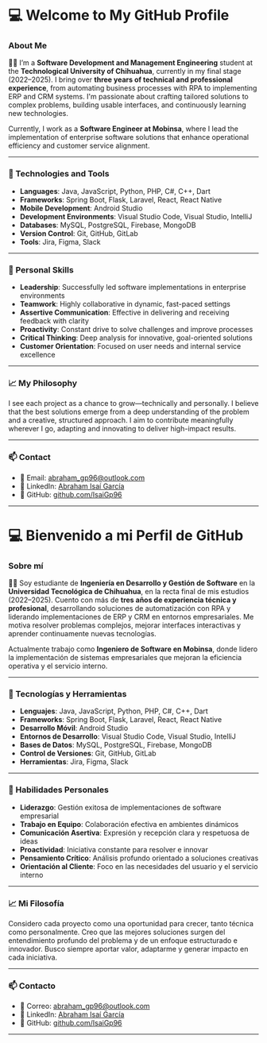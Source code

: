 
# 💻 Welcome to My GitHub Profile

### About Me
👨‍💻 I’m a **Software Development and Management Engineering** student at the **Technological University of Chihuahua**, currently in my final stage (2022–2025). I bring over **three years of technical and professional experience**, from automating business processes with RPA to implementing ERP and CRM systems. I'm passionate about crafting tailored solutions to complex problems, building usable interfaces, and continuously learning new technologies.

Currently, I work as a **Software Engineer at Mobinsa**, where I lead the implementation of enterprise software solutions that enhance operational efficiency and customer service alignment.

---

### 🔧 Technologies and Tools

- **Languages**: Java, JavaScript, Python, PHP, C#, C++, Dart
- **Frameworks**: Spring Boot, Flask, Laravel, React, React Native
- **Mobile Development**: Android Studio
- **Development Environments**: Visual Studio Code, Visual Studio, IntelliJ
- **Databases**: MySQL, PostgreSQL, Firebase, MongoDB
- **Version Control**: Git, GitHub, GitLab
- **Tools**: Jira, Figma, Slack

---

### 💼 Personal Skills

- **Leadership**: Successfully led software implementations in enterprise environments
- **Teamwork**: Highly collaborative in dynamic, fast-paced settings
- **Assertive Communication**: Effective in delivering and receiving feedback with clarity
- **Proactivity**: Constant drive to solve challenges and improve processes
- **Critical Thinking**: Deep analysis for innovative, goal-oriented solutions
- **Customer Orientation**: Focused on user needs and internal service excellence

---

### 📈 My Philosophy
I see each project as a chance to grow—technically and personally. I believe that the best solutions emerge from a deep understanding of the problem and a creative, structured approach. I aim to contribute meaningfully wherever I go, adapting and innovating to deliver high-impact results.

---

### 📫 Contact
- 📧 Email: abraham_gp96@outlook.com  
- 💼 LinkedIn: [Abraham Isaí García](https://www.linkedin.com/in/abraham-isaí-garcía-2306b7265/)  
- 🧠 GitHub: [github.com/IsaiGp96](https://github.com/IsaiGp96)

---

# 💻 Bienvenido a mi Perfil de GitHub

### Sobre mí
👨‍💻 Soy estudiante de **Ingeniería en Desarrollo y Gestión de Software** en la **Universidad Tecnológica de Chihuahua**, en la recta final de mis estudios (2022–2025). Cuento con más de **tres años de experiencia técnica y profesional**, desarrollando soluciones de automatización con RPA y liderando implementaciones de ERP y CRM en entornos empresariales. Me motiva resolver problemas complejos, mejorar interfaces interactivas y aprender continuamente nuevas tecnologías.

Actualmente trabajo como **Ingeniero de Software en Mobinsa**, donde lidero la implementación de sistemas empresariales que mejoran la eficiencia operativa y el servicio interno.

---

### 🔧 Tecnologías y Herramientas

- **Lenguajes**: Java, JavaScript, Python, PHP, C#, C++, Dart
- **Frameworks**: Spring Boot, Flask, Laravel, React, React Native
- **Desarrollo Móvil**: Android Studio
- **Entornos de Desarrollo**: Visual Studio Code, Visual Studio, IntelliJ
- **Bases de Datos**: MySQL, PostgreSQL, Firebase, MongoDB
- **Control de Versiones**: Git, GitHub, GitLab
- **Herramientas**: Jira, Figma, Slack

---

### 💼 Habilidades Personales

- **Liderazgo**: Gestión exitosa de implementaciones de software empresarial
- **Trabajo en Equipo**: Colaboración efectiva en ambientes dinámicos
- **Comunicación Asertiva**: Expresión y recepción clara y respetuosa de ideas
- **Proactividad**: Iniciativa constante para resolver e innovar
- **Pensamiento Crítico**: Análisis profundo orientado a soluciones creativas
- **Orientación al Cliente**: Foco en las necesidades del usuario y el servicio interno

---

### 📈 Mi Filosofía
Considero cada proyecto como una oportunidad para crecer, tanto técnica como personalmente. Creo que las mejores soluciones surgen del entendimiento profundo del problema y de un enfoque estructurado e innovador. Busco siempre aportar valor, adaptarme y generar impacto en cada iniciativa.

---

### 📫 Contacto
- 📧 Correo: abraham_gp96@outlook.com  
- 💼 LinkedIn: [Abraham Isaí García](https://www.linkedin.com/in/abraham-isaí-garcía-2306b7265/)  
- 🧠 GitHub: [github.com/IsaiGp96](https://github.com/IsaiGp96)

---
